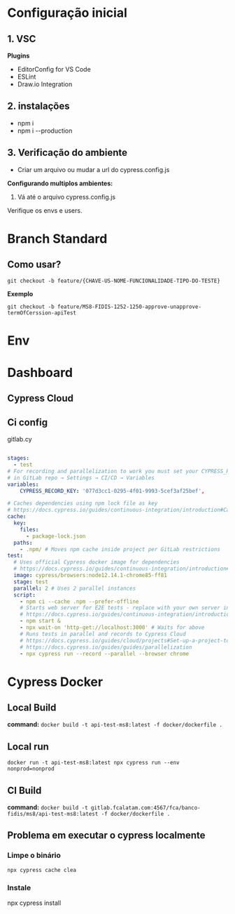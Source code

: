 
# Configuração inicial

## 1. VSC
  **Plugins**
  * EditorConfig for VS Code
  * ESLint
  * Draw.io Integration
  
## 2. instalações
 * npm i 
 * npm i --production

## 3. Verificação do ambiente
  * Criar um arquivo ou mudar a url do cypress.config.js

**Configurando multiplos ambientes:**

1. Vá até o arquivo cypress.config.js

Verifique os envs e users.

# Branch Standard

## Como usar?

`git checkout -b feature/{CHAVE-US-NOME-FUNCIONALIDADE-TIPO-DO-TESTE}`

**Exemplo**

`git checkout -b feature/MS8-FIDIS-1252-1250-approve-unapprove-termOfCerssion-apiTest`

# Env



# Dashboard


## Cypress Cloud


## Ci config

gitlab.cy

```yaml

stages:
  - test
# For recording and parallelization to work you must set your CYPRESS_RECORD_KEY
# in GitLab repo → Settings → CI/CD → Variables
variables:
    CYPRESS_RECORD_KEY: '077d3cc1-0295-4f01-9993-5cef3af25bef',

# Caches dependencies using npm lock file as key
# https://docs.cypress.io/guides/continuous-integration/introduction#Caching
cache:
  key:
    files:
      - package-lock.json
  paths:
    - .npm/ # Moves npm cache inside project per GitLab restrictions
test:
  # Uses official Cypress docker image for dependencies
  # https://docs.cypress.io/guides/continuous-integration/introduction#Official-Cypress-Docker-Images
  image: cypress/browsers:node12.14.1-chrome85-ff81
  stage: test
  parallel: 2 # Uses 2 parallel instances
  script:
    - npm ci --cache .npm --prefer-offline
    # Starts web server for E2E tests - replace with your own server invocation
    # https://docs.cypress.io/guides/continuous-integration/introduction#Boot-your-server
    - npm start &
    - npx wait-on 'http-get://localhost:3000' # Waits for above
    # Runs tests in parallel and records to Cypress Cloud
    # https://docs.cypress.io/guides/cloud/projects#Set-up-a-project-to-record
    # https://docs.cypress.io/guides/guides/parallelization
    - npx cypress run --record --parallel --browser chrome

```


# Cypress Docker

## Local Build

**command:** `docker build -t api-test-ms8:latest -f docker/dockerfile .`

## Local run

`docker run -t api-test-ms8:latest npx cypress run --env nonprod=nonprod`


## CI Build

**command:** `docker build -t gitlab.fcalatam.com:4567/fca/banco-fidis/ms8/api-test-ms8:latest -f docker/dockerfile .`


## Problema em executar o cypress localmente

### Limpe o binário

`npx cypress cache clea`

### Instale

npx cypress install




 